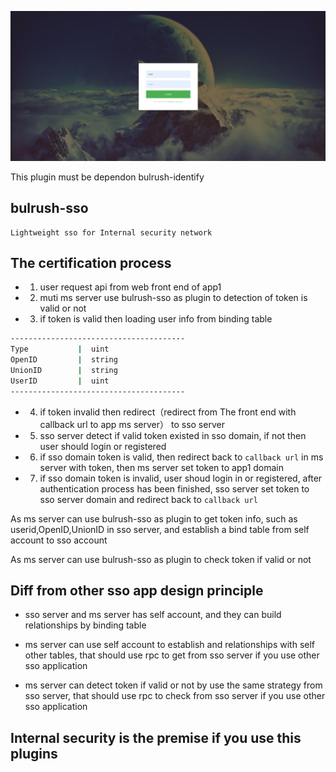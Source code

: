 ![sso flash](./assert/20190910124926.png)

This plugin must be dependon bulrush-identify

## bulrush-sso
	Lightweight sso for Internal security network

## The certification process

- 1. user request api from web front end of app1

- 2. muti ms server use bulrush-sso as plugin to detection of token is valid or not

- 3. if token is valid then loading user info from binding table

```sh
---------------------------------------
Type           |  uint   
OpenID         |  string 
UnionID        |  string 
UserID         |  uint  
---------------------------------------
```

- 4. if token invalid then redirect（redirect from The front end with callback url to app ms server） to sso server

- 5. sso server detect if valid token existed in sso domain, if not then user should login or registered

- 6. if sso domain token is valid, then redirect back to `callback url` in ms server with token, then ms server set token to app1 domain

- 7. if sso domain token is invalid, user shoud login in or registered, after authentication process has been finished, sso server set token to sso server domain and redirect back to `callback url` 


As ms server can use bulrush-sso as plugin to get token info, such as userid,OpenID,UnionID in sso server, and establish a bind table from self account to sso account

As ms server can use bulrush-sso as plugin to check token if valid or not


## Diff from other sso app design principle

- sso server and ms server has self account, and they can build relationships by binding table

- ms server can use self account to establish and relationships with self other tables, that should use rpc to get from sso server if you use other sso application

- ms server can detect token if valid or not by use the same strategy from sso server, that should use rpc to check from sso server if you use other sso application

## Internal security is the premise if you use this plugins

